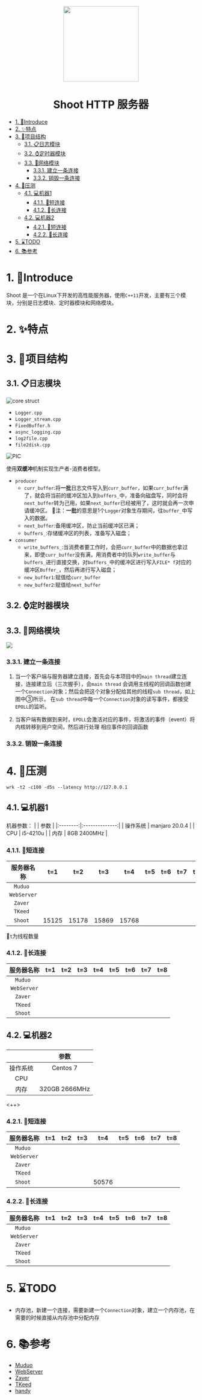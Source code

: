 <div align=center><img src="https://github.com/Hanwn/Shoot/blob/dev/pic/logo.png?raw=true" width="200px" height="200px" ></div>

<h1 align=center>Shoot HTTP 服务器</h1>

- [1. :beginner:Introduce](#1-beginnerintroduce)
- [2. :sparkles:特点](#2-sparkles特点)
- [3. :construction:项目结构](#3-construction项目结构)
  - [3.1. :clipboard:日志模块](#31-clipboard日志模块)
  - [3.2. :watch:定时器模块](#32-watch定时器模块)
  - [3.3. :signal_strength:网络模块](#33-signal_strength网络模块)
    - [3.3.1. 建立一条连接](#331-建立一条连接)
    - [3.3.2. 销毁一条连接](#332-销毁一条连接)
- [4. :rocket:压测](#4-rocket压测)
  - [4.1. :computer:机器1](#41-computer机器1)
    - [4.1.1. :link:短连接](#411-link短连接)
    - [4.1.2. :link:长连接](#412-link长连接)
  - [4.2. :computer:机器2](#42-computer机器2)
    - [4.2.1. :link:短连接](#421-link短连接)
    - [4.2.2. :link:长连接](#422-link长连接)
- [5. :hourglass:TODO](#5-hourglasstodo)
- [6. :books:参考](#6-books参考)
# 1. :beginner:Introduce

Shoot 是一个在Linux下开发的高性能服务器，使用`C++11`开发，主要有三个模块，分别是日志模块、定时器模块和网络模块。


# 2. :sparkles:特点

# 3. :construction:项目结构

## 3.1. :clipboard:日志模块
![core struct](https://github.com/Hanwn/Shoot/blob/log/pic/log_core.png?raw=true)

- `Logger.cpp`
- `Logger_stream.cpp`
- `FixedBuffer.h`
- `async_logging.cpp`
- `log2file.cpp`
- `file2disk.cpp`

![PIC](https://github.com/Hanwn/Shoot/blob/log/pic/log_module1.png?raw=true)

使用**双缓冲**机制实现生产者-消费者模型。
- `producer`
  - `curr_buffer`:将**一批**日志文件写入到`curr_buffer`，如果`curr_buffer`满了，就会将当前的缓冲区加入到`buffers_`中，准备向磁盘写，同时会将`next_buffer`转为己用，如果`next_buffer`已经被用了，这时就会再一次申请缓冲区。
    :bell:注：**一批**的意思是1个`Logger`对象生存期间，往`buffer_`中写入的数据。
  - `next_buffer`:备用缓冲区，防止当前缓冲区已满；
  - `buffers_`:存储缓冲区的列表，准备写入磁盘；
- `consumer`
  - `write_buffers_`:当消费者要工作时，会把`curr_buffer`中的数据也拿过来，即使`curr_buffer`没有满，用消费者中的队列`write_buffer`与`buffers_`进行直接交换，对`buffers_`中的缓冲区进行写入`FILE* f`对应的缓冲区`Buffer_`，然后再进行写入磁盘；
  - `new_buffer1`:赋值给`curr_buffer`
  - `new_buffer2`:赋值给`next_buffer`

## 3.2. :watch:定时器模块


## 3.3. :signal_strength:网络模块

![](https://github.com/Hanwn/Shoot/blob/net/pic/shoot_net.png?raw=true)

### 3.3.1. 建立一条连接
1. 当一个客户端与服务器建立连接，首先会与本项目中的`main thread`建立连接，连接建立后（三次握手），会`main thread`
会调用主线程的回调函数创建一个`Connection`对象；然后会把这个对象分配给其他的线程`sub thread`，如上图中③所示，
在`sub thread`中每一个`Connection`对象的读写事件，都接受`EPOLL`的监听。

2. 当客户端有数据到来时，`EPOLL`会激活对应的事件，将激活的事件（event）将内核转移到用户空间，然后进行处理
相应事件的回调函数

### 3.3.2. 销毁一条连接

# 4. :rocket:压测

```shell
wrk -t2 -c100 -d5s --latency http://127.0.0.1
```

## 4.1. :computer:机器1

机器参数：
|          | 参数           |
|:--------:|:--------------:|
| 操作系统 | manjaro 20.0.4 |
| CPU      | i5-4210u       |
| 内存     | 8GB 2400MHz    |

### 4.1.1. :link:短连接
| 服务器名称  | t=1   | t=2   | t=3   | t=4   | t=5 | t=6 | t=7 | t=8 |
|:-----------:|:-----:|:-----:|:-----:|:-----:|:---:|:---:|:---:|:---:|
| `Muduo `    |       |       |       |       |     |     |     |     |
| `WebServer` |       |       |       |       |     |     |     |     |
| `Zaver `    |       |       |       |       |     |     |     |     |
| `TKeed `    |       |       |       |       |     |     |     |     |
| `Shoot `    | 15125 | 15178 | 15869 | 15768 |     |     |     |     |

:bell:`t`为线程数量

### 4.1.2. :link:长连接

| 服务器名称  | t=1 | t=2 | t=3 | t=4 | t=5 | t=6 | t=7 | t=8 |
|:-----------:|:---:|:---:|:---:|:---:|:---:|:---:|:---:|:---:|
| `Muduo `    |     |     |     |     |     |     |     |     |
| `WebServer` |     |     |     |     |     |     |     |     |
| `Zaver `    |     |     |     |     |     |     |     |     |
| `TKeed `    |     |     |     |     |     |     |     |     |
| `Shoot `    |     |     |     |     |     |     |     |     |

## 4.2. :computer:机器2

|          | 参数          |
|:--------:|:-------------:|
| 操作系统 | Centos 7      |
| CPU      |               |
| 内存     | 320GB 2666MHz |

<++>

### 4.2.1. :link:短连接
| 服务器名称  | t=1 | t=2 | t=3 | t=4   | t=5 | t=6 | t=7 | t=8 |
|:-----------:|:---:|:---:|:---:|:-----:|:---:|:---:|:---:|:---:|
| `Muduo `    |     |     |     |       |     |     |     |     |
| `WebServer` |     |     |     |       |     |     |     |     |
| `Zaver `    |     |     |     |       |     |     |     |     |
| `TKeed `    |     |     |     |       |     |     |     |     |
| `Shoot `    |     |     |     | 50576 |     |     |     |     |

### 4.2.2. :link:长连接
| 服务器名称  | t=1 | t=2 | t=3 | t=4 | t=5 | t=6 | t=7 | t=8 |
|:-----------:|:---:|:---:|:---:|:---:|:---:|:---:|:---:|:---:|
| `Muduo `    |     |     |     |     |     |     |     |     |
| `WebServer` |     |     |     |     |     |     |     |     |
| `Zaver `    |     |     |     |     |     |     |     |     |
| `TKeed `    |     |     |     |     |     |     |     |     |
| `Shoot `    |     |     |     |     |     |     |     |     |



# 5. :hourglass:TODO

- 内存池，新建一个连接，需要新建一个`Connection`对象，建立一个内存池，在需要的时候直接从内存池中分配内存

# 6. :books:参考

- [Muduo](https://github.com/chenshuo/muduo)
- [WebServer](https://github.com/linyacool/WebServer)
- [Zaver](https://github.com/zyearn/zaver)
- [TKeed](https://github.com/linw7/TKeed)
- [handy](https://github.com/yedf/handy)
